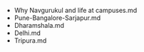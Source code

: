 - Why Navgurukul and life at campuses.md
- Pune-Bangalore-Sarjapur.md
- Dharamshala.md
- Delhi.md
- Tripura.md
